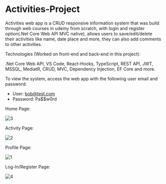 # Activities-Project

Activities web app is a CRUD responsive information system that was build through web courses in udemy from scratch, with login and register option(.Net Core Web API MVC native), allows users to save/edit/delete their activities like name, date place and more, they can also add comments to other activities.

Technologies (Worked on front-end and back-end in this project):

.Net Core Web API, VS Code, React-Hooks, TypeScript, REST API, JWT, MSSQL, MediatR, CRUD, MVC, Dependency Injection, EF Core and more.

To view the system, access the web app with the following user email and password:

* User: bob@test.com 
* Password: Pa$$w0rd

Home Page:

![3](https://user-images.githubusercontent.com/55385057/67158427-8701a800-f340-11e9-8d28-aa520120ae20.JPG)

Activity Page:

![2](https://user-images.githubusercontent.com/55385057/67158426-8701a800-f340-11e9-94dc-12465e9453c4.JPG)

Profile Page:

![1](https://user-images.githubusercontent.com/55385057/67158425-8701a800-f340-11e9-9644-af26b5c0edd5.JPG)

Log-In/Register Page:

![4](https://user-images.githubusercontent.com/55385057/67158441-b3b5bf80-f340-11e9-8b5a-a8087c5efef2.JPG)





